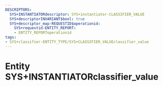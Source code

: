 ```yaml
---
DESCRIPTORS:
  SYS+INSTANTIATORdescriptor: SYS+instantiator-CLASSIFIER_VALUE
  SYS+descriptorINVARIANT$bool: true
  SYS+descriptor_map-REQUESTID$operationid:
    SYS+requestid-ENTITY_REPORT:
    - ENTITY_REPORToperationid
tags:
- SYS+classifier-ENTITY_TYPE/SYS+CLASSIFIER_VALUEclassifier_value
---
```

# Entity SYS+INSTANTIATORclassifier_value

